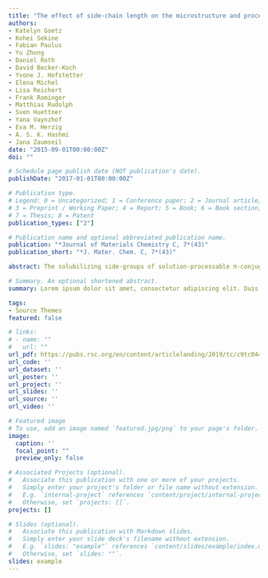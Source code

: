 ```yaml
---
title: "The effect of side-chain length on the microstructure and processing window of zone-cast naphthalene-based bispentalenes"
authors:
- Katelyn Goetz
- Kohei Sekine
- Fabian Paulus
- Yu Zhong
- Daniel Roth
- David Becker-Koch
- Yvone J. Hofstetter
- Elena Michel
- Lisa Reichert
- Frank Rominger
- Matthias Rudolph
- Sven Huettner
- Yana Vaynzhof
- Eva M. Herzig
- A. S. K. Hashmi
- Jana Zaumseil
date: "2015-09-01T00:00:00Z"
doi: ""

# Schedule page publish date (NOT publication's date).
publishDate: "2017-01-01T00:00:00Z"

# Publication type.
# Legend: 0 = Uncategorized; 1 = Conference paper; 2 = Journal article;
# 3 = Preprint / Working Paper; 4 = Report; 5 = Book; 6 = Book section;
# 7 = Thesis; 8 = Patent
publication_types: ["2"]

# Publication name and optional abbreviated publication name.
publication: "*Journal of Materials Chemistry C, 7*(43)"
publication_short: "*J. Mater. Chem. C, 7*(43)"

abstract: The solubilizing side-groups of solution-processable π-conjugated organic semiconductors affect both the crystal structure and microstructure of the respective thin films and thus charge-carrier mobility in devices. In this work, we explore how the alkyl side-chain length influences thin-film structure and charge transport in field-effect transistors of zone-cast, naphthalene-based bispentalenes. By tuning the alkyl-chain length and the casting speed, we alter the microstructure from highly aligned ribbons, to feathered ribbons, to disordered grains. Concurrently, the hole mobility changes over two orders of magnitude, from 0.001 cm2 V−1 s−1 at the fastest speeds to roughly 0.1 cm2 V−1 s−1 at slower speeds. The highest mobilities correspond to the presence of an aligned ribbon morphology. While optical measurements indicate negligible electronic differences between the molecules, grazing incidence X-ray diffraction measurements show that the films display different degrees of order and alignment. The compound with pentyl side-chains exhibits the largest tolerance to different processing conditions, yielding an aligned ribbon microstructure and high mobility over a wide range of casting speeds. Our results highlight the impact that even small changes to the molecular structure can have on the processing window and transport properties of thin-film devices.

# Summary. An optional shortened abstract.
summary: Lorem ipsum dolor sit amet, consectetur adipiscing elit. Duis posuere tellus ac convallis placerat. Proin tincidunt magna sed ex sollicitudin condimentum.

tags:
- Source Themes
featured: false

# links:
# - name: ""
#   url: ""
url_pdf: https://pubs.rsc.org/en/content/articlelanding/2019/tc/c9tc04470a/unauth#!divAbstract
url_code: ''
url_dataset: ''
url_poster: ''
url_project: ''
url_slides: ''
url_source: ''
url_video: ''

# Featured image
# To use, add an image named `featured.jpg/png` to your page's folder. 
image:
  caption: ''
  focal_point: ""
  preview_only: false

# Associated Projects (optional).
#   Associate this publication with one or more of your projects.
#   Simply enter your project's folder or file name without extension.
#   E.g. `internal-project` references `content/project/internal-project/index.md`.
#   Otherwise, set `projects: []`.
projects: []

# Slides (optional).
#   Associate this publication with Markdown slides.
#   Simply enter your slide deck's filename without extension.
#   E.g. `slides: "example"` references `content/slides/example/index.md`.
#   Otherwise, set `slides: ""`.
slides: example
---
```


